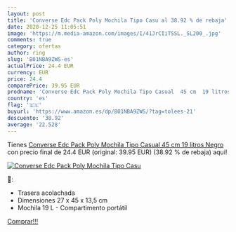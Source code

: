 ```yaml
---
layout: post
title: 'Converse Edc Pack Poly Mochila Tipo Casu al 38.92 % de rebaja'
date: 2020-12-25 11:05:51
image: 'https://m.media-amazon.com/images/I/41JrCIiTSSL._SL200_.jpg'
comments: true
category: ofertas
author: ring
slug: 'B01NBA9ZWS-es'
actualPrice: 24.4 EUR
currency: EUR
price: 24.4
comparePrice: 39.95 EUR
prodname: 'Converse Edc Pack Poly Mochila Tipo Casual  45 cm  19 litros  Negro'
country: 'es'
flag: '🇪🇸'
buyurl: 'https://www.amazon.es/dp/B01NBA9ZWS/?tag=tolees-21'
descuento: '38.92'
average: '22.528'
---
```


Tienes [Converse Edc Pack Poly Mochila Tipo Casual  45 cm  19 litros  Negro](https://www.amazon.es/dp/B01NBA9ZWS/?tag=tolees-21) con precio final de  24.4 EUR (original: 39.95 EUR) (38.92 %  de rebaja) aqui!

[![Converse Edc Pack Poly Mochila Tipo Casu](https://m.media-amazon.com/images/I/41JrCIiTSSL._SL200_.jpg)](https://www.amazon.es/dp/B01NBA9ZWS/?tag=tolees-21)

🔎:

- Trasera acolachada
- Dimensiones 27 x 45 x 13,5 cm
- Mochila 19 L - Compartimento portátil

[Comprar!!!](https://www.amazon.es/dp/B01NBA9ZWS/?tag=tolees-21)
